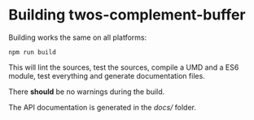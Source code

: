 # Building twos-complement-buffer

Building works the same on all platforms:
```
npm run build
```
This will lint the sources, test the sources, compile a UMD and a ES6 module, test everything and generate documentation files.

There **should** be no warnings during the build.

The API documentation is generated in the *docs/* folder.
